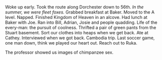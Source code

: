 Woke up early. Took the route along Dorchester down to 56th. *In the summer, we were fleet foxes.* Grabbed breakfast at Baker. Moved to the A level. Napped. Finished Kingdom of Heaven in an alcove. Had lunch at Baker with Joe. Ran into Bill, Adrian, Josie and people quadding. Life of the every-man: the pursuit of coolness. Thrifted a pair of green pants from the Stuart basement. Sort our clothes into heaps when we get back. Ate at Cathey. Interviewed when we got back. Cambodia trip. Last soccer game, one man down, think we played our heart out. Reach out to Ruka.

The professor showed us images of chimpanzee sex.